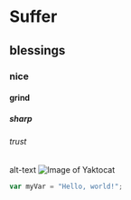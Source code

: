# Suffer
## blessings
### nice
#### grind
##### sharp
###### trust
alt-text ![Image of Yaktocat](https://octodex.github.com/images/yaktocat.png)
``` javascript
var myVar = "Hello, world!";
```
